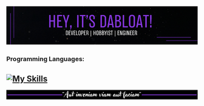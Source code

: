 ![Header](banner.png)
---

### Programming Languages:
[![My Skills](https://skillicons.dev/icons?i=python,lua,bash&theme=dark)](https://skillicons.dev)
---
![Footer](footer.png)
